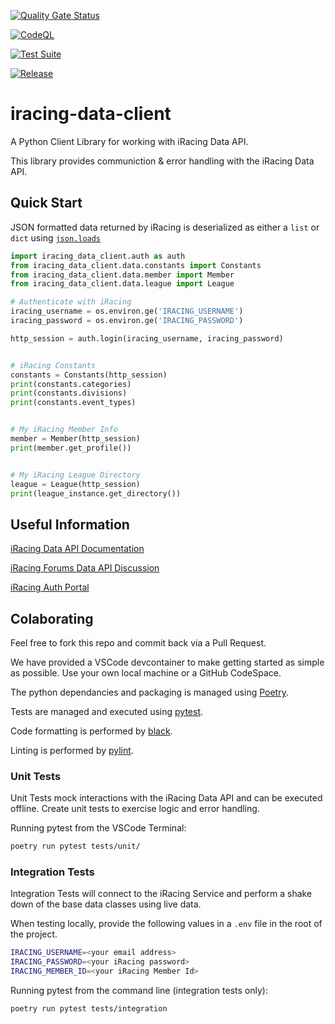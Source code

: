 [![Quality Gate Status](https://sonarcloud.io/api/project_badges/measure?project=tegataiprime_iracing-client&metric=alert_status)](https://sonarcloud.io/summary/new_code?id=tegataiprime_iracing-client)

[![CodeQL](https://github.com/tegataiprime/iracing-client/actions/workflows/github-code-scanning/codeql/badge.svg)](https://github.com/tegataiprime/iracing-client/actions/workflows/github-code-scanning/codeql)

[![Test Suite](https://github.com/tegataiprime/iracing-client/actions/workflows/test-suite.yaml/badge.svg)](https://github.com/tegataiprime/iracing-client/actions/workflows/test-suite.yaml)

[![Release](https://github.com/tegataiprime/iracing-client/actions/workflows/release.yaml/badge.svg)](https://github.com/tegataiprime/iracing-client/actions/workflows/release.yaml)

# iracing-data-client
A Python Client Library for working with iRacing Data API.

This library provides communiction & error handling with the iRacing Data API.


## Quick Start

JSON formatted data returned by iRacing is deserialized as either a `list` or `dict` using [`json.loads`](https://docs.python.org/3/library/json.html)

```python
import iracing_data_client.auth as auth
from iracing_data_client.data.constants import Constants
from iracing_data_client.data.member import Member
from iracing_data_client.data.league import League

# Authenticate with iRacing
iracing_username = os.environ.ge('IRACING_USERNAME')
iracing_password = os.environ.ge('IRACING_PASSWORD')

http_session = auth.login(iracing_username, iracing_password)


# iRacing Constants
constants = Constants(http_session)
print(constants.categories)
print(constants.divisions)
print(constants.event_types)


# My iRacing Member Info
member = Member(http_session)
print(member.get_profile())


# My iRacing League Directory
league = League(http_session)
print(league_instance.get_directory())
```




## Useful Information

[iRacing Data API Documentation](https://members-ng.iracing.com/data/doc)

[iRacing Forums Data API Discussion](https://forums.iracing.com/discussion/15068/general-availability-of-data-api/p1)

[iRacing Auth Portal](https://members-ng.iracing.com/auth/)

## Colaborating

Feel free to fork this repo and commit back via a Pull Request.

We have provided a VSCode devcontainer to make getting started as simple as possible.  Use your own local machine or a GitHub CodeSpace.

The python dependancies and packaging is managed using [Poetry](https://python-poetry.org/).

Tests are managed and executed using [pytest](https://docs.pytest.org/).

Code formatting is performed by [black](https://pypi.org/project/black/).

Linting is performed by [pylint](https://pypi.org/project/pylint/).

### Unit Tests

Unit Tests mock interactions with the iRacing Data API and can be executed offline.  Create unit tests to exercise logic and error handling.

Running pytest from the VSCode Terminal:
```bash
poetry run pytest tests/unit/
```

### Integration Tests

Integration Tests will connect to the iRacing Service and perform a shake down of the base data classes using live data.

When testing locally, provide the following values in a `.env` file in the root of the project.

```bash
IRACING_USERNAME=<your email address>
IRACING_PASSWORD=<your iRacing password>
IRACING_MEMBER_ID=<your iRacing Member Id>
```


Running pytest from the command line (integration tests only):
```bash
poetry run pytest tests/integration
```

